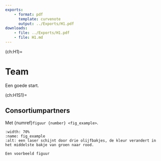 ```yaml
---
exports: 
    - format: pdf
      template: curvenote
      output: ../Exports/H1.pdf  
downloads:
    - file: ../Exports/H1.pdf
    - file: H1.md
---
```


(ch:H1)=
# Team

Een goede start.

(ch:H1S1)=
## Consortiumpartners

Met {numref}`figuur {number} <fig_example>`.


```{figure} Figuren/example_figuur.jpg
:width: 70%
:name: fig_example
:alt: een laser schijnt door drie olijfbakjes, de kleur verandert in het middelste bakje van groen naar rood.

Een voorbeeld figuur
```

